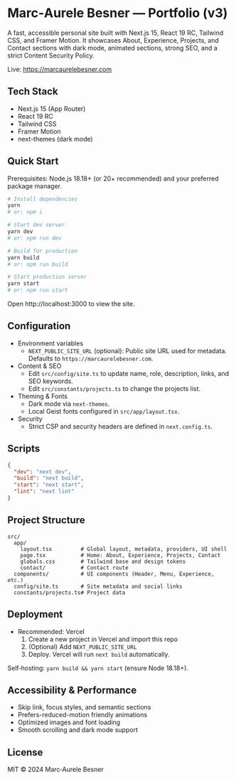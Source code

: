 # Marc‑Aurele Besner — Portfolio (v3)

A fast, accessible personal site built with Next.js 15, React 19 RC, Tailwind CSS, and Framer Motion. It showcases About, Experience, Projects, and Contact sections with dark mode, animated sections, strong SEO, and a strict Content Security Policy.

Live: https://marcaurelebesner.com

## Tech Stack
- Next.js 15 (App Router)
- React 19 RC
- Tailwind CSS
- Framer Motion
- next-themes (dark mode)

## Quick Start
Prerequisites: Node.js 18.18+ (or 20+ recommended) and your preferred package manager.

```bash
# Install dependencies
yarn
# or: npm i

# Start dev server
yarn dev
# or: npm run dev

# Build for production
yarn build
# or: npm run build

# Start production server
yarn start
# or: npm run start
```

Open http://localhost:3000 to view the site.

## Configuration
- Environment variables
  - `NEXT_PUBLIC_SITE_URL` (optional): Public site URL used for metadata. Defaults to `https://marcaurelebesner.com`.
- Content & SEO
  - Edit `src/config/site.ts` to update name, role, description, links, and SEO keywords.
  - Edit `src/constants/projects.ts` to change the projects list.
- Theming & Fonts
  - Dark mode via `next-themes`.
  - Local Geist fonts configured in `src/app/layout.tsx`.
- Security
  - Strict CSP and security headers are defined in `next.config.ts`.

## Scripts
```json
{
  "dev": "next dev",
  "build": "next build",
  "start": "next start",
  "lint": "next lint"
}
```

## Project Structure
```
src/
  app/
    layout.tsx         # Global layout, metadata, providers, UI shell
    page.tsx           # Home: About, Experience, Projects, Contact
    globals.css        # Tailwind base and design tokens
    contact/           # Contact route
  components/          # UI components (Header, Menu, Experience, etc.)
  config/site.ts       # Site metadata and social links
  constants/projects.ts# Project data
```

## Deployment
- Recommended: Vercel
  1) Create a new project in Vercel and import this repo
  2) (Optional) Add `NEXT_PUBLIC_SITE_URL`
  3) Deploy. Vercel will run `next build` automatically.

Self‑hosting: `yarn build && yarn start` (ensure Node 18.18+).

## Accessibility & Performance
- Skip link, focus styles, and semantic sections
- Prefers-reduced-motion friendly animations
- Optimized images and font loading
- Smooth scrolling and dark mode support

## License
MIT © 2024 Marc‑Aurele Besner
